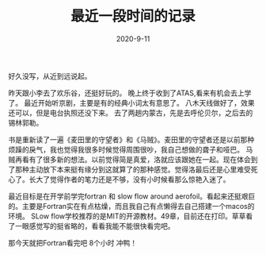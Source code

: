 ﻿---
layout: post
title: 最近一段时间的记录
date: 2020-9-11
categories: blog
tags: [日记]
description: ATAS收到了
---

好久没写，从近到远说起。

昨天跟小李去了欢乐谷，还挺好玩的。
晚上终于收到了ATAS,看来有机会去上学了。
最近开始听京剧，主要是有的经典小词太有意思了。
八木天线做好了，效果还可以，但是电台执照还没下来。
去了两趟内蒙古，先是去呼伦贝尔，之后去的锡林郭勒。

书是重新读了一遍《麦田里的守望者》和《马贼》。麦田里的守望者还是以前那种烦躁的戾气，我也觉得我很多时候觉得周围很吵，我自己想做的聋子和哑巴。
马贼再看有了很多新的想法。以前觉得简是真爱，洛就应该跟她在一起。现在体会到了那种主动放下本来挺有缘分到这就算了的那种感觉。觉得洛最后还是心里难受死心了。长大了觉得作者的笔力还是不够，没有小时候看那么惊艳入迷了。

最近目标是在开学前学完fortran 和 slow flow around aerofoil。看起来还挺艰巨的。主要是Fortran实在有点枯燥，而且我自己有点懒得去自己搭建一个macos的环境。 SLow flow学校推荐的是MIT的开源教材。49章，目前还在打印。草草看了一眼感觉写的挺省略的，看看我能不能很快看完吧。

那今天就把Fortran看完吧 8个小时 冲鸭！


